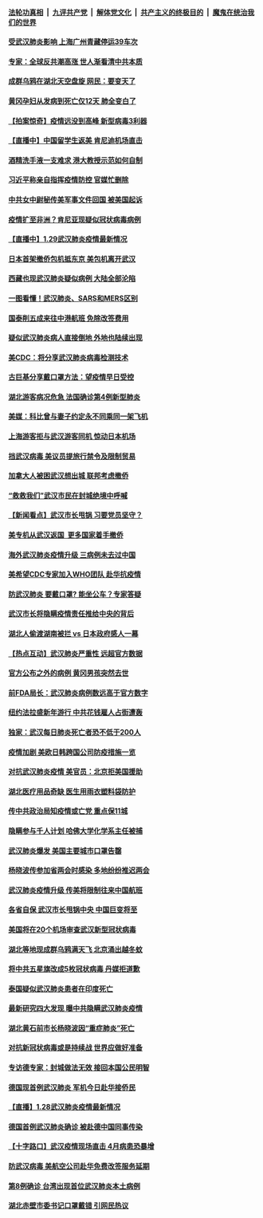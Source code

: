 ####  [法轮功真相](../../../../basic/blob/master/README.md?t=01291439) &nbsp;|&nbsp; [九评共产党](../../../../9ping.md/blob/master/README.md?t=01291439) &nbsp;|&nbsp; [解体党文化](../../../../jtdwh.md/blob/master/README.md?t=01291439)  &nbsp;|&nbsp; [共产主义的终极目的](../../../../gczydzjmd.md/blob/master/README.md?t=01291439) &nbsp;|&nbsp; [魔鬼在统治我们的世界](../../../../mgztzwmdsj.md/blob/master/README.md?t=01291439) 

#### [受武汉肺炎影响 上海广州青藏停运39车次](../pages/nsc413/n11828951.md?t=01291439) 

#### [专家：全球反共潮高涨 世人渐看清中共本质](../pages/nsc413/n11828641.md?t=01291439) 

#### [成群乌鸦在湖北天空盘旋 网民：要变天了](../pages/nsc413/n11829025.md?t=01291439) 

#### [黄冈孕妇从发病到死亡仅12天 肺全变白了](../pages/nsc413/n11828871.md?t=01291439) 

#### [【拍案惊奇】疫情远没到高峰 新型病毒3利器](../pages/nsc413/n11828798.md?t=01291439) 

#### [【直播中】中国留学生返美 肯尼迪机场直击](../pages/nsc413/n11829072.md?t=01291439) 

#### [酒精洗手液一支难求 港大教授示范如何自制](../pages/nsc413/n11829038.md?t=01291439) 

#### [习近平称亲自指挥疫情防控 官媒忙删除](../pages/nsc413/n11828763.md?t=01291439) 

#### [中共女中尉秘传美军事文件回国 被美国起诉](../pages/nsc413/n11828793.md?t=01291439) 

#### [疫情扩至非洲？肯尼亚现疑似冠状病毒病例](../pages/nsc413/n11828902.md?t=01291439) 

#### [【直播中】1.29武汉肺炎疫情最新情况](../pages/nsc413/n11828910.md?t=01291439) 

#### [日本首架撤侨包机抵东京 美包机离开武汉](../pages/nsc413/n11828851.md?t=01291439) 

#### [西藏也现武汉肺炎疑似病例 大陆全部沦陷](../pages/nsc413/n11828888.md?t=01291439) 

#### [一图看懂！武汉肺炎、SARS和MERS区别](../pages/nsc413/n11828236.md?t=01291439) 

#### [国泰削五成来往中港航班 免除改签费用](../pages/nsc413/n11828760.md?t=01291439) 

#### [疑似武汉肺炎病人直接倒地 外地也陆续出现](../pages/nsc413/n11828774.md?t=01291439) 

#### [美CDC：将分享武汉肺炎病毒检测技术](../pages/nsc413/n11828637.md?t=01291439) 

#### [古巨基分享戴口罩方法：望疫情早日受控](../pages/nsc413/n11828203.md?t=01291439) 

#### [湖北游客病况危急 法国确诊第4例新型肺炎](../pages/nsc413/n11828731.md?t=01291439) 

#### [美媒：科比曾与妻子约定永不同乘同一架飞机](../pages/nsc413/n11828342.md?t=01291439) 

#### [上海游客拒与武汉游客同机 惊动日本机场](../pages/nsc413/n11828628.md?t=01291439) 

#### [挡武汉病毒 美议员提旅行禁令及限制贸易](../pages/nsc413/n11828635.md?t=01291439) 

#### [加拿大人被困武汉想出城 联邦考虑撤侨](../pages/nsc413/n11828165.md?t=01291439) 

#### [“救救我们”武汉市民在封城绝境中呼喊](../pages/nsc413/n11827216.md?t=01291439) 

#### [【新闻看点】武汉市长甩锅 习要党员坚守？](../pages/nsc413/n11828224.md?t=01291439) 

#### [美专机从武汉返国  更多国家着手撤侨](../pages/nsc413/n11828406.md?t=01291439) 

#### [海外武汉肺炎疫情升级 三病例未去过中国](../pages/nsc413/n11828393.md?t=01291439) 

#### [美希望CDC专家加入WHO团队 赴华抗疫情](../pages/nsc413/n11828429.md?t=01291439) 

#### [防武汉肺炎 要戴口罩? 能坐公车？专家答疑](../pages/nsc413/n11828009.md?t=01291439) 

#### [武汉市长将隐瞒疫情责任推给中央的背后](../pages/nsc413/n11828026.md?t=01291439) 

#### [湖北人偷渡湖南被拦 vs 日本政府感人一幕](../pages/nsc413/n11828371.md?t=01291439) 

#### [【热点互动】武汉肺炎严重性 远超官方数据](../pages/nsc413/n11828340.md?t=01291439) 

#### [官方公布之外的病例 黄冈男孩突然去世](../pages/nsc413/n11828108.md?t=01291439) 

#### [前FDA局长：武汉肺炎病例数远高于官方数字](../pages/nsc413/n11828274.md?t=01291439) 

#### [纽约法拉盛新年游行 中共花钱雇人占街遭轰](../pages/nsc413/n11828008.md?t=01291439) 

#### [独家：武汉每日肺炎死亡者恐不低于200人](../pages/nsc413/n11828240.md?t=01291439) 

#### [疫情加剧  美欧日韩跨国公司防疫措施一览](../pages/nsc413/n11828106.md?t=01291439) 

#### [对抗武汉肺炎疫情 美官员：北京拒美国援助](../pages/nsc413/n11828217.md?t=01291439) 

#### [湖北医疗用品奇缺 医生用雨衣塑料袋防护](../pages/nsc413/n11828091.md?t=01291439) 

#### [传中共政治局知疫情或亡党 重点保11城](../pages/nsc413/n11828145.md?t=01291439) 

#### [隐瞒参与千人计划 哈佛大学化学系主任被捕](../pages/nsc413/n11828117.md?t=01291439) 

#### [武汉肺炎爆发 美国主要城市口罩告罄](../pages/nsc413/n11828087.md?t=01291439) 

#### [杨晓波传参加省两会时感染 多地纷纷推迟两会](../pages/nsc413/n11827927.md?t=01291439) 

#### [武汉肺炎疫情升级 传美将限制往来中国航班](../pages/nsc413/n11828090.md?t=01291439) 

#### [各省自保 武汉市长甩锅中央 中国巨变将至](../pages/nsc413/n11828021.md?t=01291439) 

#### [美国将在20个机场审查武汉新型冠状病毒](../pages/nsc413/n11828023.md?t=01291439) 

#### [湖北等地现成群乌鸦满天飞 北京涌出越冬蚊](../pages/nsc413/n11826900.md?t=01291439) 

#### [将中共五星旗改成5枚冠状病毒 丹媒拒道歉](../pages/nsc413/n11827953.md?t=01291439) 

#### [泰国疑似武汉肺炎患者在印度死亡](../pages/nsc413/n11827832.md?t=01291439) 

#### [最新研究四大发现 曝中共隐瞒武汉肺炎疫情](../pages/nsc413/n11827803.md?t=01291439) 

#### [湖北黄石前市长杨晓波因“重症肺炎”死亡](../pages/nsc413/n11827611.md?t=01291439) 

#### [对抗新冠状病毒或是持续战 世界应做好准备](../pages/nsc413/n11827753.md?t=01291439) 

#### [专访德专家：封城做法无效 接回本国公民明智](../pages/nsc413/n11827761.md?t=01291439) 

#### [德国现首例武汉肺炎 军机今日赴华接侨民](../pages/nsc413/n11827818.md?t=01291439) 

#### [【直播】1.28武汉肺炎疫情最新情况](../pages/nsc413/n11827768.md?t=01291439) 

#### [德国首例武汉肺炎确诊 被赴德中国同事传染](../pages/nsc413/n11827433.md?t=01291439) 

#### [【十字路口】武汉疫情现场直击 4月病患恐暴增](../pages/nsc413/n11826504.md?t=01291439) 

#### [防武汉病毒 美航空公司赴华免费改签服务延期](../pages/nsc413/n11827628.md?t=01291439) 

#### [第8例确诊 台湾出现首位武汉肺炎本土病例](../pages/nsc413/n11827626.md?t=01291439) 

#### [湖北赤壁市委书记口罩戴错 引网民热议](../pages/nsc413/n11826246.md?t=01291439) 

